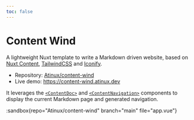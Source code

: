 ```yaml
---
toc: false
---
```


# Content Wind

A lightweight Nuxt template to write a Markdown driven website, based on [Nuxt Content](https://content.nuxtjs.org), [TailwindCSS](https://tailwindcss.com) and [Iconify](https://iconify.design).

- Repository: [Atinux/content-wind](https://github.com/Atinux/content-wind)
- Live demo: https://content-wind.atinux.dev

It leverages the [`<ContentDoc>`](/api/components/content-doc) and [`<ContentNavigation>`](/api/components/content-navigation) components to display the current Markdown page and generated navigation.

:sandbox{repo="Atinux/content-wind" branch="main" file="app.vue"}

